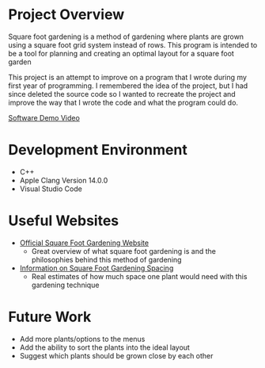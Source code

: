 # Project Overview

Square foot gardening is a method of gardening where plants are grown using a square foot grid system instead of rows. This program is intended to be a tool for planning and creating an optimal layout for a square foot garden

This project is an attempt to improve on a program that I wrote during my first year of programming. I remembered the idea of the project, but I had since deleted the source code so I wanted to recreate the project and improve the way that I wrote the code and what the program could do. 

[Software Demo Video](https://youtu.be/9TaoWuqiex0)

# Development Environment

* C++
* Apple Clang Version 14.0.0
* Visual Studio Code

# Useful Websites

* [Official Square Foot Gardening Website](https://squarefootgardening.org/)
    * Great overview of what square foot gardening is and the philosophies behind this method of gardening
* [Information on Square Foot Gardening Spacing](https://simplysmartgardening.com/square-foot-garden-spacing/)
    * Real estimates of how much space one plant would need with this gardening technique

# Future Work

* Add more plants/options to the menus
* Add the ability to sort the plants into the ideal layout
* Suggest which plants should be grown close by each other


